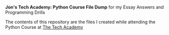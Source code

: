 **Jon's Tech Academy: Python Course File Dump**
for my Essay Answers and Programming Drills

The contents of this repository are the files I created while attending the Python Course at [The Tech Academy][b6d6f2c6]

  [b6d6f2c6]: http://wwww.learncodinganywhere.com "The Tech Academy Website"
